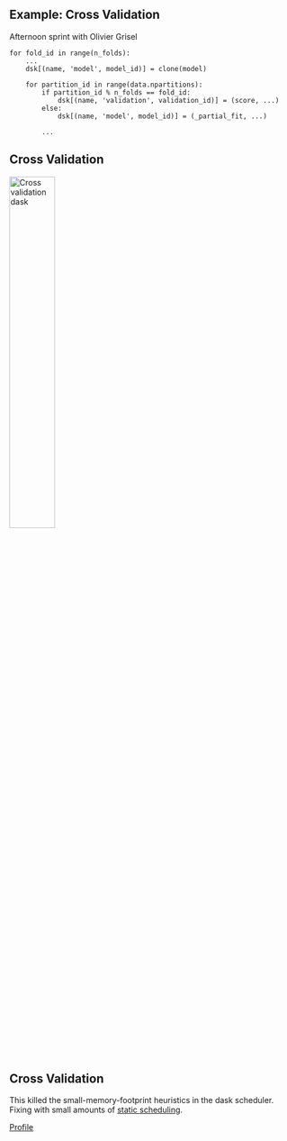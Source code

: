 ## Example: Cross Validation

Afternoon sprint with Olivier Grisel

    for fold_id in range(n_folds):
        ...
        dsk[(name, 'model', model_id)] = clone(model)

        for partition_id in range(data.npartitions):
            if partition_id % n_folds == fold_id:
                dsk[(name, 'validation', validation_id)] = (score, ...)
            else:
                dsk[(name, 'model', model_id)] = (_partial_fit, ...)

            ...


## Cross Validation

<a href="images/dask-cross-validation.png">
<img src="images/dask-cross-validation.png" alt="Cross validation dask"
     width="40%">
</a>


## Cross Validation

This killed the small-memory-footprint heuristics in the dask scheduler.
Fixing with small amounts of
[static scheduling](https://github.com/ContinuumIO/dask/pull/403).

[Profile](https://rawgit.com/mrocklin/8ec0443c94da553fe00c/raw/ff7d8d0754d07f35086b08c0d21865a03b3edeac/profile.html)
